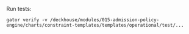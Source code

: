 Run tests:



`gator verify -v /deckhouse/modules/015-admission-policy-engine/charts/constraint-templates/templates/operational/test/...`
